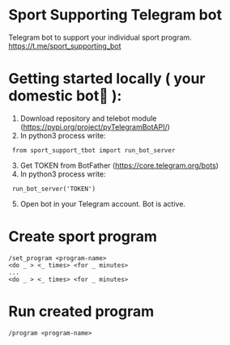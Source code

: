 # Sport Supporting Telegram bot
 Telegram bot to support your individual sport program.
https://t.me/sport_supporting_bot

# Getting started locally ( your domestic bot🤖 ):

1. Download repository and telebot module (https://pypi.org/project/pyTelegramBotAPI/)
2. In python3 process write:
<pre><code> from sport_support_tbot import run_bot_server </code></pre>

3. Get TOKEN from BotFather (https://core.telegram.org/bots)
4. In python3 process write:
<pre><code> run_bot_server('TOKEN') </code></pre>

5. Open bot in your Telegram account. Bot is active.

 # Create sport program 

    /set_program <program-name>
    <do _ > <_ times> <for _ minutes>
    ...
    <do _ > <_ times> <for _ minutes>

# Run created program

    /program <program-name>
    
